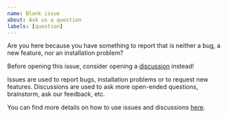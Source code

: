 ```yaml
---
name: Blank issue
about: Ask us a question
labels: [question]
---
```


Are you here because you have something to report that is neither a bug, a new feature, nor an installation problem?

Before opening this issue, consider opening a [discussion](https://github.com/BLAST-WarpX/warpx/discussions) instead!

Issues are used to report bugs, installation problems or to request new features.
Discussions are used to ask more open-ended questions, brainstorm, ask our feedback, etc.

You can find more details on how to use issues and discussions [here](https://github.com/BLAST-WarpX/warpx/blob/development/CONTRIBUTING.rst).
